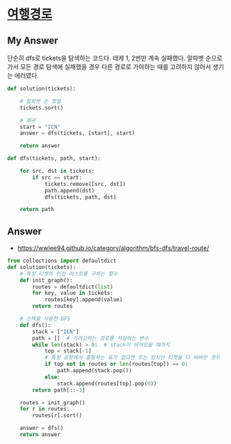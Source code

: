 # [여행경로](https://programmers.co.kr/learn/courses/30/lessons/43164)
## My Answer
단순히 dfs로 tickets을 탐색하는 코드다. 테케 1, 2번만 계속 실패했다. 알파벳 순으로 가서 모든 경로 탐색에 실패했을 경우 다른 경로로 가야하는 때를 고려하지 않아서 생기는 에러였다.

```python
def solution(tickets):

    # 알파벳 순 정렬
    tickets.sort()

    # 재귀
    start = "ICN"
    answer = dfs(tickets, [start], start)

    return answer

def dfs(tickets, path, start):

    for src, dst in tickets:
        if src == start:
            tickets.remove([src, dst])
            path.append(dst)
            dfs(tickets, path, dst)

    return path
```

## Answer
- https://wwlee94.github.io/category/algorithm/bfs-dfs/travel-route/
```python
from collections import defaultdict
def solution(tickets):
    # 특정 티켓의 인접 리스트를 구하는 함수
    def init_graph():
        routes = defaultdict(list)
        for key, value in tickets:
            routes[key].append(value)
        return routes

    # 스택을 사용한 DFS
    def dfs():
        stack = ["ICN"]
        path = []  # 가려고하는 경로를 저장하는 변수
        while len(stack) > 0:  # stack이 비어있을 때까지
            top = stack[-1]
            # 특정 공항에서 출발하는 표가 없다면 또는 있지만 티켓을 다 써버린 경우
            if top not in routes or len(routes[top]) == 0:
                path.append(stack.pop())
            else:
                stack.append(routes[top].pop(0))
        return path[::-1]

    routes = init_graph()
    for r in routes:
        routes[r].sort()

    answer = dfs()
    return answer
```